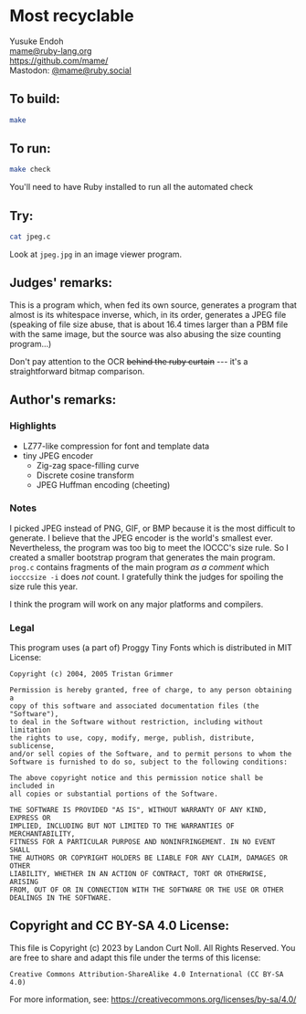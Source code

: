# Most recyclable

Yusuke Endoh  
<mame@ruby-lang.org>  
<https://github.com/mame/>  
Mastodon: [@mame@ruby.social](https://ruby.social/@mame)  

## To build:

```sh
make
```

## To run:

```sh
make check
```

You'll need to have Ruby installed to run all the automated check

## Try:

```sh
cat jpeg.c
```

Look at `jpeg.jpg` in an image viewer program.

## Judges' remarks:
    
This is a program which, when fed its own source, generates a program that almost is its whitespace inverse,
which, in its order, generates a JPEG file (speaking of file size abuse, that is about 16.4 times 
larger than a PBM file with the same image, but the source was also abusing the size counting program...)

Don't pay attention to the OCR ~~behind the ruby curtain~~ --- it's a straightforward bitmap comparison.

## Author's remarks:

### Highlights

* LZ77-like compression for font and template data
* tiny JPEG encoder
  * Zig-zag space-filling curve
  * Discrete cosine transform
  * JPEG Huffman encoding (cheeting)

### Notes

I picked JPEG instead of PNG, GIF, or BMP
because it is the most difficult to generate.
I believe that the JPEG encoder is the world's smallest ever.
Nevertheless, the program was too big to meet the IOCCC's size rule.
So I created a smaller bootstrap program that generates the main program.
`prog.c` contains fragments of the main program *as a comment*
which `iocccsize -i` does *not* count.
I gratefully think the judges for spoiling the size rule this year.

I think the program will work on any major platforms and compilers.

### Legal

This program uses (a part of) Proggy Tiny Fonts
which is distributed in MIT License:

    Copyright (c) 2004, 2005 Tristan Grimmer

    Permission is hereby granted, free of charge, to any person obtaining a
    copy of this software and associated documentation files (the "Software"),
    to deal in the Software without restriction, including without limitation
    the rights to use, copy, modify, merge, publish, distribute, sublicense,
    and/or sell copies of the Software, and to permit persons to whom the
    Software is furnished to do so, subject to the following conditions:

    The above copyright notice and this permission notice shall be included in
    all copies or substantial portions of the Software.

    THE SOFTWARE IS PROVIDED "AS IS", WITHOUT WARRANTY OF ANY KIND, EXPRESS OR
    IMPLIED, INCLUDING BUT NOT LIMITED TO THE WARRANTIES OF MERCHANTABILITY,
    FITNESS FOR A PARTICULAR PURPOSE AND NONINFRINGEMENT. IN NO EVENT SHALL
    THE AUTHORS OR COPYRIGHT HOLDERS BE LIABLE FOR ANY CLAIM, DAMAGES OR OTHER
    LIABILITY, WHETHER IN AN ACTION OF CONTRACT, TORT OR OTHERWISE, ARISING
    FROM, OUT OF OR IN CONNECTION WITH THE SOFTWARE OR THE USE OR OTHER
    DEALINGS IN THE SOFTWARE.

## Copyright and CC BY-SA 4.0 License:

This file is Copyright (c) 2023 by Landon Curt Noll.  All Rights Reserved.
You are free to share and adapt this file under the terms of this license:

    Creative Commons Attribution-ShareAlike 4.0 International (CC BY-SA 4.0)

For more information, see: https://creativecommons.org/licenses/by-sa/4.0/
